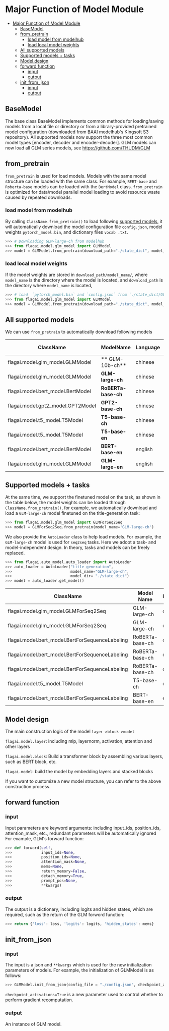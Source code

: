 # Major Function of Model Module 
- [Major Function of Model Module](#major-function-of-model-module)
  - [BaseModel](#basemodel)
  - [from_pretrain](#from_pretrain)
    - [load model from modelhub](#load-model-from-modelhub)
    - [load local model weights](#load-local-model-weights)
  - [All supported models](#all-supported-models)
  - [Supported models + tasks](#supported-models--tasks)
  - [Model design](#model-design)
  - [forward function](#forward-function)
    - [input](#input)
    - [output](#output)
  - [init_from_json](#init_from_json)
    - [input](#input-1)
    - [output](#output-1)

## BaseModel

The base class BaseModel implements common methods for loading/saving models from a local file or directory or from a library-provided pretrained model configuration (downloaded from BAAI modelhub's Kingsoft S3 repository).
All supported models now support the three most common model types [encoder, decoder and encoder-decoder]. GLM models can now load all GLM series models, see https://github.com/THUDM/GLM

## from_pretrain

`from_pretrain` is used for load models. Models with the same model structure can be loaded with the same class. For example, `BERT-base` and `Roberta-base` models can be loaded with the `BertModel` class. `from_pretrain` is optimized for data/model parallel model loading to avoid resource waste caused by repeated downloads.

### load model from modelhub

By calling `ClassName.from_pretrain()` to load following [supported models](#all-supported-models), it will automatically download the model configuration file `config.json`, model weights `pytorch_model.bin`, and dictionary files `vocab .txt`.

```python
>>> # Downloading GLM-large-ch from modelhub
>>> from flagai.model.glm_model import GLMModel
>>> model = GLMModel.from_pretrain(download_path="./state_dict", model_name="GLM-large-ch")
```
### load local model weights
If the model weights are stored in `download_path/model_name/`, where `model_name` is the directory where the model is located, and `download_path` is the directory where `model_name` is located,

```python
>>> # load  `pytorch_model.bin` and `config.json` from `./state_dict/GLM-large-ch`
>>> from flagai.model.glm_model import GLMModel
>>> model = GLMModel.from_pretrain(download_path="./state_dict", model_name="GLM-large-ch")
```

## All supported models
We can use `from_pretrain` to automatically download following models


| ClassName                                 | ModelName | Language | Model Type  |
|-------------------------------------------|-----------|----------|-------------|
| flagai.model.glm_model.GLMModel | ** GLM-10b-ch** | chinese | encoder |
| flagai.model.glm_model.GLMModel | **GLM-large-ch** | chinese | encoder |
| flagai.model.bert_model.BertModel | **RoBERTa-base-ch** | chinese | encoder |
| flagai.model.gpt2_model.GPT2Model | **GPT2-base-ch** | chinese | decoder |
| flagai.model.t5_model.T5Model | **T5-base-ch** | chinese | enc2dec |
| flagai.model.t5_model.T5Model | **T5-base-en** | chinese | enc2dec |
| flagai.model.bert_model.BertModel | **BERT-base-en** | english | encoder |
| flagai.model.glm_model.GLMModel | **GLM-large-en** | english | encoder |

## Supported models + tasks

At the same time, we support the finetuned model on the task, as shown in the table below, the model weights can be loaded through `ClassName.from_pretrain()`, for example, we automatically download and load a `GLM-large-ch` model finetuned on the title-generation task:

````python
>>> from flagai.model.glm_model import GLMForSeq2Seq
>>> model = GLMForSeq2Seq.from_pretrain(model_name='GLM-large-ch')
````

We also provide the `AutoLoader` class to help load models. For example, the `GLM-large-ch` model is used for `seq2seq` tasks. Here we adopt a task- and model-independent design. In theory, tasks and models can be freely replaced.

````python
>>> from flagai.auto_model.auto_loader import AutoLoader
>>> auto_loader = AutoLoader("title-generation",
>>>                          model_name="GLM-large-ch",
>>>                          model_dir= "./state_dict")
>>> model = auto_loader.get_model()
````

| ClassName | Model Name | language | Task |
|------------------------------------------------- |-----------------|----------|-------------------|
| flagai.model.glm_model.GLMForSeq2Seq | GLM-large-ch | chinese | **title generation** |
| flagai.model.glm_model.GLMForSeq2Seq | GLM-large-ch | chinese | **poetry generation** |
| flagai.model.bert_model.BertForSequenceLabeling | RoBERTa-base-ch | chinese | **title generation** |
| flagai.model.bert_model.BertForSequenceLabeling | RoBERTa-base-ch | chinese | **NER** |
| flagai.model.bert_model.BertForSequenceLabeling | RoBERTa-base-ch | chinese | **semantic matching** |
| flagai.model.t5_model.T5Model | T5-base-ch | chinese | **title generation** |
| flagai.model.bert_model.BertForSequenceLabeling | BERT-base-en | english | **title gneration** |

## Model design

The main construction logic of the model `layer->block->model`

`flagai.model.layer`: including mlp, layernorm, activation, attention and other layers

`flagai.model.block`: Build a transformer block by assembling various layers, such as BERT block, etc.

`flagai.model`: build the model by embedding layers and stacked blocks

If you want to customize a new model structure, you can refer to the above construction process.

## forward function

### input
Input parameters are keyword arguments: including input_ids, position_ids, attention_mask, etc., redundant parameters will be automatically ignored
For example, GLM's forward function:

```python
>>> def forward(self,
>>>             input_ids=None,
>>>             position_ids=None,
>>>             attention_mask=None,
>>>             mems=None,
>>>             return_memory=False,
>>>             detach_memory=True,
>>>             prompt_pos=None,
>>>             **kwargs)
```

### output
The output is a dictionary, including logits and hidden states, which are required, such as the return of the GLM forword function:

```python
>>> return {'loss': loss, 'logits': logits, 'hidden_states': mems}
```

## init_from_json

### input
The input is a json and `**kwargs` which is used for the new initialization parameters of models.
For example, the initialization of GLMModel is as follows:

```python
>>> GLMModel.init_from_json(config_file = "./config.json", checkpoint_activations=True)
```
`checkpoint_activations=True` is a new parameter used to control whether to perform gradient recomputation.

### output
An instance of GLM model.